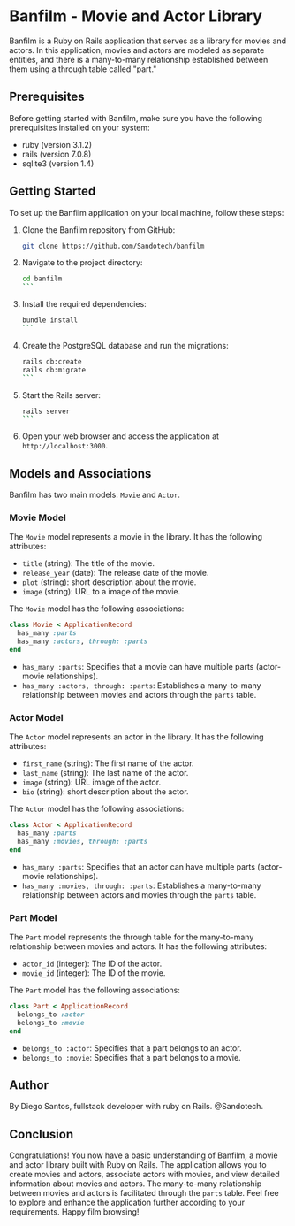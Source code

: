 # Banfilm - Movie and Actor Library

Banfilm is a Ruby on Rails application that serves as a library for movies and actors. In this application, movies and actors are modeled as separate entities, and there is a many-to-many relationship established between them using a through table called "part."

## Prerequisites

Before getting started with Banfilm, make sure you have the following prerequisites installed on your system:

- ruby (version 3.1.2)
- rails (version 7.0.8)
- sqlite3 (version 1.4)

## Getting Started

To set up the Banfilm application on your local machine, follow these steps:

1. Clone the Banfilm repository from GitHub:

   ```bash
   git clone https://github.com/Sandotech/banfilm
   ```

2. Navigate to the project directory:

   ````bash
   cd banfilm
   ```

3. Install the required dependencies:

   ````bash
   bundle install
   ```

4. Create the PostgreSQL database and run the migrations:

   ````bash
   rails db:create
   rails db:migrate
   ```

5. Start the Rails server:

   ````bash
   rails server
   ```

6. Open your web browser and access the application at `http://localhost:3000`.

## Models and Associations

Banfilm has two main models: `Movie` and `Actor`.

### Movie Model

The `Movie` model represents a movie in the library. It has the following attributes:

- `title` (string): The title of the movie.
- `release_year` (date): The release date of the movie.
- `plot` (string): short description about the movie.
- `image` (string): URL to a image of the movie.

The `Movie` model has the following associations:

```ruby
class Movie < ApplicationRecord
  has_many :parts
  has_many :actors, through: :parts
end
```

- `has_many :parts`: Specifies that a movie can have multiple parts (actor-movie relationships).
- `has_many :actors, through: :parts`: Establishes a many-to-many relationship between movies and actors through the `parts` table.

### Actor Model

The `Actor` model represents an actor in the library. It has the following attributes:

- `first_name` (string): The first name of the actor.
- `last_name` (string): The last name of the actor.
- `image` (string): URL image of the actor.
- `bio` (string): short description about the actor.

The `Actor` model has the following associations:

```ruby
class Actor < ApplicationRecord
  has_many :parts
  has_many :movies, through: :parts
end
```

- `has_many :parts`: Specifies that an actor can have multiple parts (actor-movie relationships).
- `has_many :movies, through: :parts`: Establishes a many-to-many relationship between actors and movies through the `parts` table.

### Part Model

The `Part` model represents the through table for the many-to-many relationship between movies and actors. It has the following attributes:

- `actor_id` (integer): The ID of the actor.
- `movie_id` (integer): The ID of the movie.

The `Part` model has the following associations:

```ruby
class Part < ApplicationRecord
  belongs_to :actor
  belongs_to :movie
end
```

- `belongs_to :actor`: Specifies that a part belongs to an actor.
- `belongs_to :movie`: Specifies that a part belongs to a movie.

## Author

By Diego Santos, fullstack developer with ruby on Rails.
@Sandotech.

## Conclusion

Congratulations! You now have a basic understanding of Banfilm, a movie and actor library built with Ruby on Rails. The application allows you to create movies and actors, associate actors with movies, and view detailed information about movies and actors. The many-to-many relationship between movies and actors is facilitated through the `parts` table. Feel free to explore and enhance the application further according to your requirements. Happy film browsing!
